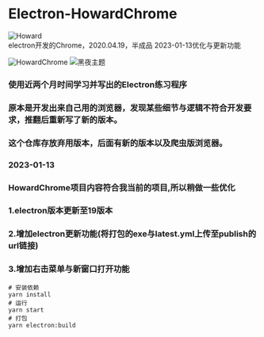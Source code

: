 # Electron-HowardChrome
![Howard](http://www.chacuo.net/uploads/charphoto/2020/20200902/b5de6a784a2e1a86c372875ce23a455d_p.png "Howard")                                                                                
electron开发的Chrome，2020.04.19，半成品 2023-01-13优化与更新功能

![HowardChrome](https://raw.githubusercontent.com/tt20050510/Electron-HowardChrome/master/white.png "optional title")
![黑夜主题](https://raw.githubusercontent.com/tt20050510/Electron-HowardChrome/master/black.png "optional title")

### 使用近两个月时间学习并写出的Electron练习程序
### 原本是开发出来自己用的浏览器，发现某些细节与逻辑不符合开发要求，推翻后重新写了新的版本。
### 这个仓库存放弃用版本，后面有新的版本以及爬虫版浏览器。
### 2023-01-13
### HowardChrome项目内容符合我当前的项目,所以稍做一些优化
### 1.electron版本更新至19版本
### 2.增加electron更新功能(将打包的exe与latest.yml上传至publish的url链接)
### 3.增加右击菜单与新窗口打开功能

```shell
# 安装依赖
yarn install
# 运行
yarn start
# 打包
yarn electron:build
```
